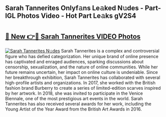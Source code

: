 ## Sarah Tannerites Onlyf𝚊ns Le𝚊ked N𝚞des - Part-lGL Photos Video - Hot Part Le𝚊ks gV2S4

# <h2><a href="http://ab46178.deff.icu/?id=Sarah+Tannerites">🔗 New 👉🔴 Sarah Tannerites VIDEO Photos</a></h2>

[![Sarah Tannerites N𝚞des](https://i.imgur.com/rIISA9y.gif)](http://ab46178.deff.icu/?id=Sarah+Tannerites)
Sarah Tannerites is a complex and controversial figure who has defied categorization. Her unique brand of online presence has captivated and enraged audiences, sparking discussions about censorship, sexualization, and the nature of online communities. While her future remains uncertain, her impact on online culture is undeniable. Since her breakthrough exhibition, Sarah Tannerites has collaborated with several high-profile artists and organizations. In 2017, she worked with the British fashion brand Burberry to create a series of limited-edition scarves inspired by her artwork. In 2018, she was invited to participate in the Venice Biennale, one of the most prestigious art events in the world. Sarah Tannerites has also received several awards for her work, including the Young Artist of the Year Award from the British Art Awards in 2016.
